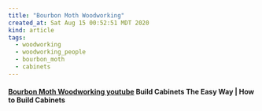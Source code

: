 ```yaml
---
title: "Bourbon Moth Woodworking"
created_at: Sat Aug 15 00:52:51 MDT 2020
kind: article
tags:
  - woodworking
  - woodworking_people
  - bourbon_moth
  - cabinets
---
```


<h4>
  <a href="https://www.youtube.com/watch?v=89WeF52XwcI" target="_blank">Bourbon Moth Woodworking youtube</a>
  Build Cabinets The Easy Way | How to Build Cabinets
</h4>

<!--
html boilerplate fragments
<a href="" target="_blank"></a>
<a name=""></a>
<img src="" width="400px">
<ul>
  <li></li>
  <li><a href="" target="_blank"></a></li>
</ul>
<pre>
</pre>
<p style="margin-bottom: 2em;"></p>
<hr style="border: 0; height: 3px; background: #333; background-image: linear-gradient(to right, #ccc, #333, #ccc);">
<pre><code>
</code></pre>
<math xmlns='http://www.w3.org/1998/Math/MathML' display='block'>
</math>
:-->
